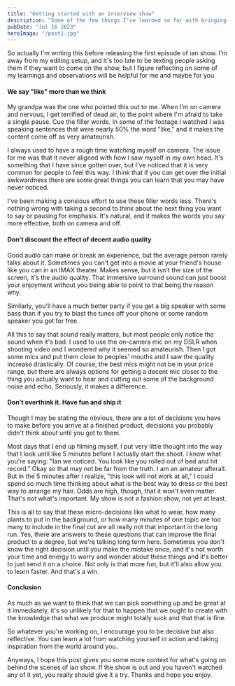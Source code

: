 ```yaml
---
title: "Getting started with an interview show"
description: "Some of the few things I've learned so far with bringing people over to talk into a microphone with me."
pubDate: "Jul 16 2023"
heroImage: "/post1.jpg"
---
```


So actually I'm writing this before releasing the first episode of ian show. I'm away from my editing setup, and it's too late to be texting people asking them if they want to come on the show, but I figure reflecting on some of my learnings and observations will be helpful for me and maybe for you.

#### We say "like" more than we think

My grandpa was the one who pointed this out to me. When I'm on camera and nervous, I get terrified of dead air, to the point where I'm afraid to take a single pause. Cue the filler words. In some of the footage I watched I was speaking sentences that were nearly 50% the word "like," and it makes the content come off as very amateurish.

I always used to have a rough time watching myself on camera. The issue for me was that it never aligned with how I saw myself in my own head. It's something that I have since gotten over, but I've noticed that it is very common for people to feel this way. I think that if you can get over the initial awkwardness there are some great things you can learn that you may have never noticed.

I've been making a consious effort to use these filler words less. There's nothing wrong with taking a second to think about the next thing you want to say or pausing for emphasis. It's natural, and it makes the words you say more effective, both on camera and off.

#### Don't discount the effect of decent audio quality

Good audio can make or break an experience, but the average person rarely talks about it. Sometimes you can't get into a movie at your friend's house like you can in an IMAX theater. Makes sense, but it isn't the size of the screen, it's the audio quality. That immersive surround sound can just boost your enjoyment without you being able to point to that being the reason why.

Similarly, you'll have a much better party if you get a big speaker with some bass than if you try to blast the tunes off your phone or some random speaker you got for free.

All this to say that sound really matters, but most people only notice the sound when it's bad. I used to use the on-camera mic on my DSLR when shooting video and I wondered why it seemed so amateurish. Then I got some mics and put them close to peoples' mouths and I saw the quality increase drastically. Of course, the best mics might not be in your price range, but there are always options for getting a decent mic closer to the thing you actually want to hear and cutting out some of the background noise and echo. Seriously, it makes a difference.

#### Don't overthink it. Have fun and ship it

Though I may be stating the obvious, there are a lot of decisions you have to make before you arrive at a finished product, decisions you probably didn't think about until you got to them.

Most days that I end up filming myself, I put very little thought into the way that I look until like 5 minutes before I actually start the shoot. I know what you're saying: "Ian we noticed. You look like you rolled out of bed and hit record." Okay so that may not be far from the truth. I am an amateur afterall. But in the 5 minutes after I realize, "this look will not work at all," I could spend so much time thinking about what is the best way to dress or the best way to arrange my hair. Odds are high, though, that it won't even matter. That's not what's important. My show is not a fashion show, not yet at least.

This is all to say that these micro-decisions like what to wear, how many plants to put in the background, or how many minutes of one topic are too many to include in the final cut are all really not that important in the long run. Yes, there are answers to these questions that can improve the final product to a degree, but we're talking long term here. Sometimes you don't know the right decision until you make the mistake once, and it's not worth your time and energy to worry and wonder about these things and it's better to just send it on a choice. Not only is that more fun, but it'll also allow you to learn faster. And that's a win.

#### Conclusion

As much as we want to think that we can pick something up and be great at it immediately, it's so unlikely for that to happen that we ought to create with the knowledge that what we produce might totally suck and that that is fine.

So whatever you're working on, I encourage you to be decisive but also reflective. You can learn a lot from watching yourself in action and taking inspiration from the world around you.

Anyways, I hope this post gives you some more context for what's going on behind the scenes of ian show. If the show is out and you haven't watched any of it yet, you really should give it a try. Thanks and hope you enjoy.
